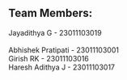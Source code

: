 

Team Members:
---------------

Jayadithya G   - 23011103019  
<br/>
Abhishek Pratipati - 23011103001 
<br/>
Girish RK - 23011103016
<br/>
Haresh Adithya J - 23011103017
<br/>







